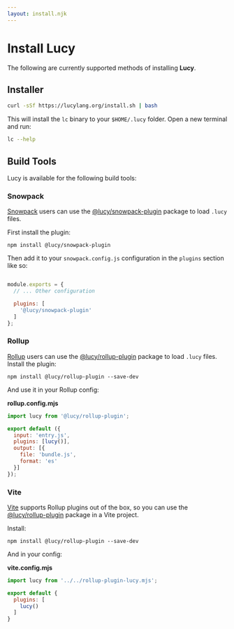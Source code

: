 ```yaml
---
layout: install.njk
---
```


# Install Lucy

The following are currently supported methods of installing __Lucy__.

## Installer

```bash
curl -sSf https://lucylang.org/install.sh | bash
```

This will install the `lc` binary to your `$HOME/.lucy` folder. Open a new terminal and run:

```bash
lc --help
```

## Build Tools

Lucy is available for the following build tools:

### Snowpack

[Snowpack](https://www.snowpack.dev/) users can use the [@lucy/snowpack-plugin](https://www.npmjs.com/package/@lucy/snowpack-plugin) package to load `.lucy` files.

First install the plugin:

```shell
npm install @lucy/snowpack-plugin
```

Then add it to your `snowpack.config.js` configuration in the `plugins` section like so:

```js

module.exports = {
  // ... Other configuration

  plugins: [
    '@lucy/snowpack-plugin'
  ]
};
```

### Rollup

[Rollup](https://rollupjs.org/) users can use the [@lucy/rollup-plugin](https://www.npmjs.com/package/@lucy/rollup-plugin) package to load `.lucy` files. Install the plugin:

```shell
npm install @lucy/rollup-plugin --save-dev
```

And use it in your Rollup config:

__rollup.config.mjs__

```js
import lucy from '@lucy/rollup-plugin';

export default ({
  input: 'entry.js',
  plugins: [lucy()],
  output: [{
    file: 'bundle.js',
    format: 'es'
  }]
});
```

### Vite

[Vite](https://vitejs.dev/) supports Rollup plugins out of the box, so you can use the [@lucy/rollup-plugin](https://www.npmjs.com/package/@lucy/rollup-plugin) package in a Vite project.

Install:

```shell
npm install @lucy/rollup-plugin --save-dev
```

And in your config:

__vite.config.mjs__

```js
import lucy from '../../rollup-plugin-lucy.mjs';

export default {
  plugins: [
    lucy()
  ]
}
```